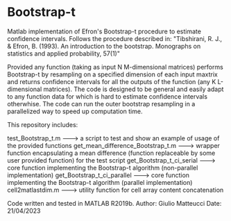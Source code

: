 # Bootstrap-t

Matlab implementation of Efron's Bootstrap-t procedure to estimate confidence intervals. Follows the procedure described in:
"Tibshirani, R. J., & Efron, B. (1993). An introduction to the bootstrap. Monographs on statistics and applied probability, 57(1)"

Provided any function (taking as input N M-dimensional matrices) performs Bootstrap-t by resampling on a specified dimension of each input maxtrix and returns confidence intervals for all the outputs of the function (any K L-dimensional matrices). The code is designed to be general and easily adapt to any function data for which is hard to estimate confidence intervals otherwhise. The code can run the outer bootstrap resampling in a parallelized way to speed up computation time.

This repository includes:

test_Bootstrap_t.m ---> a script to test and show an example of usage of the provided functions
get_mean_difference_Bootstrap_t.m ---> wrapper function encapsulating a mean difference (function replaceable by some user provided function) for the test script
get_Bootstrap_t_ci_serial ---> core function implementing the Bootstrap-t algorithm (non-parallel implementation)
get_Bootstrap_t_ci_parallel ---> core function implementing the Bootstrap-t algorithm (parallel implementation)
cell2matlastdim.m ---> utility function for cell array content concatenation

Code written and tested in MATLAB R2019b.
Author: Giulio Matteucci
Date: 21/04/2023
